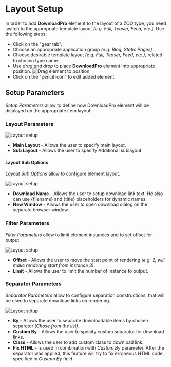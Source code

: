 # Layout Setup

In order to add **DownloadPro** element to the layout of a ZOO type, you need switch to the appropriate template layout *(e.g. Full, Teaser, Feed, etc.)*. Use the following steps:
- Click on the "gear tab".
- Choose an appropriate application group *(e.g. Blog, Static Pages)*.
- Choose desirable template layout *(e.g. Full, Teaser, Feed, etc.)*, related to chosen type name.
- Use *drag and drop* to place **DownloadPro** element into appropriate position.
![Drag element to position](http://joolanders.github.io/Docs/docs/DownloadPro/images/drag_to_position.png)
- Click on the "pencil icon" to edit added element.

## Setup Parameters
*Setup Parameters* allow to define how DownloadPro element will be displayed on the appropriate item layout.

### Layout Parameters

![Layout setup](http://joolanders.github.io/Docs/docs/DownloadPro/images/layout_setup_layout.png)

- **Main Layout** - Allows the user to specify main layout.
- **Sub Layout** - Allows the user to specify Additional sublayout.

#### Layout Sub Options

*Layout Sub Options* allow to configure element layout.

![Layout setup](http://joolanders.github.io/Docs/docs/DownloadPro/images/layout_setup_additional.png)

- **Download Name** - Allows the user to setup download link text. He also can use {filename} and {title} placeholders for dynamic names.
- **New Window** - Allows the user to open download dialog on the separate browser window.

### Filter Parameters

*Filter Parameters* allow to limit element instances and to set offset for output.

![Layout setup](http://joolanders.github.io/Docs/docs/DownloadPro/images/layout_setup_filter.png)

- **Offset** - Allows the user to move the start point of rendering *(e.g. 2, will make rendering start from instance 3)*.
- **Limit** - Allows the user to limit the number of instance to output.

### Separator Parameters

*Separator Parameters* allow to configure separation constructions, that will be used to separate download links on rendering.

![Layout setup](http://joolanders.github.io/Docs/docs/DownloadPro/images/layout_setup_separator.png)

- **By** - Allows the user to separate downloadable items by chosen separator *(Chose from the list)*.
- **Custom By** - Allows the user to specify custom separator for download links.
- **Class** - Allows the user to add custom class to download link.
- **Fix HTML** - Is used in combination with *Custom By* parameter. After the separator was applied, this feature will try to fix erroneous HTML code, specified in *Custom By* field.
